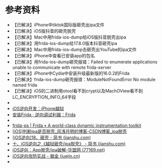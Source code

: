 # 参考资料

* 【已解决】iPhone中tiktok国际版砸壳出ipa文件
* 【已解决】iOS版抖音的砸壳脱壳
* 【已解决】Mac中用frida-ios-dump给iOS版抖音脱壳出ipa
* 【已解决】用frida-ios-dump给17.8.0版本抖音砸壳ipa
* 【已解决】Mac中用frida-ios-dump去砸壳出YouTube的ipa文件
* 【已解决】iPhone中查看已安装app的包名
* 【已解决】用frida-ios-dump砸壳报错：Failed to enumerate applications unable to communicate with remote frida-server
* 【已解决】iPhone中Cydia中安装升级最新版的16.0.2的Frida
* 【已解决】frida-ios-dump砸壳报错：ModuleNotFoundError No module named frida
* 【已解决】iOS的二进制用otool看不到crypt以及MachOView看不到LC_ENCRYPTION_INFO_64字段
* 
* [iOS逆向开发：iPhone越狱](http://book.crifan.org/books/ios_re_iphone_jailbreak/website)
* [安装Frida · 逆向调试利器：Frida](https://book.crifan.org/books/reverse_debug_frida/website/install_upgrade/install_frida.html)
*  
* [frida-ps | Frida • A world-class dynamic instrumentation toolkit](https://frida.re/docs/frida-ps/)
* [[iOS]判断ipa是否脱壳_风浅月明的博客-CSDN博客_ipa脱壳](https://blog.csdn.net/wsyx768/article/details/124691420)
* [[iOS逆向]18、砸壳 - 简书 (jianshu.com)](https://www.jianshu.com/p/d2c5e5388d60)
* [十、iOS逆向之《越狱砸壳/ipa脱壳》 - 简书 (jianshu.com)](https://www.jianshu.com/p/1991854c65af)
* [iOS逆向：App脱壳/ipa破解-华盟网 (77169.net)](https://www.77169.net/html/28064.html)
* [iOS逆向攻防实战 - 掘金 (juejin.cn)](https://juejin.cn/post/7073109091320610829)
* 

